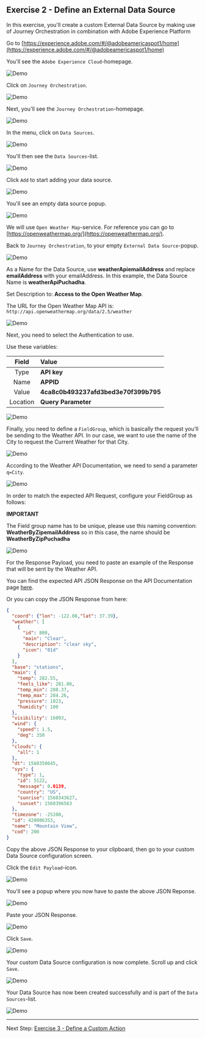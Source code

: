 ## Exercise 2 - Define an External Data Source

In this exercise, you'll create a custom External Data Source by making use of Journey Orchestration in combination with Adobe Experience Platform

Go to [https://experience.adobe.com/#/@adobeamericaspot1/home](https://experience.adobe.com/#/@adobeamericaspot1/home)

You'll see the ``Adobe Experience Cloud``-homepage.

![Demo](./images/aec.png)

Click on ``Journey Orchestration``.
 
![Demo](./images/aecjo.png)

Next, you'll see the ``Journey Orchestration``-homepage.

![Demo](./images/aecjoh.png)

In the menu, click on ``Data Sources``.

![Demo](./images/menudatasources.png)

You'll then see the ``Data Sources``-list.

![Demo](./images/dshome.png)

Click ``Add`` to start adding your data source.

![Demo](./images/add.png)

You'll see an empty data source popup.

![Demo](./images/emptyds.png)

We will use ``Open Weather Map``-service. For reference you can go to [https://openweathermap.org/](https://openweathermap.org/).

Back to ``Journey Orchestration``, to your empty ``External Data Source``-popup.
 
![Demo](./images/emptyds.png)

As a Name for the Data Source, use **weatherApiemailAddress** and replace **emailAddress** with your emailAddress. In this example, the Data Source Name is **weatherApiPuchadha**.

Set Description to: **Access to the Open Weather Map**.

The URL for the Open Weather Map API is: ``http://api.openweathermap.org/data/2.5/weather``

![Demo](./images/dsname.png)

Next, you need to select the Authentication to use. 

Use these variables:

| Field               | Value              |
|:-----------------------:| :-----------------------|
| Type            |**API key**            |
| Name           | **APPID**         |
| Value           | **4ca8c0b493237afd3bed3e70f399b795**         |
| Location           | **Query Parameter**         |

![Demo](./images/dsauth.png)

Finally, you need to define a ``FieldGroup``, which is basically the request you'll be sending to the Weather API. In our case, we want to use the name of the City to request the Current Weather for that City.

![Demo](./images/fg.png)

According to the Weather API Documentation, we need to send a parameter ``q=City``.

![Demo](./images/owmapi.png)

In order to match the expected API Request, configure your FieldGroup as follows:

**IMPORTANT** 

The Field group name has to be unique, please use this naming convention: **WeatherByZipemailAddress** so in this case, the name should be **WeatherByZipPuchadha**

![Demo](./images/fg1.png)

For the Response Payload, you need to paste an example of the Response that will be sent by the Weather API.

You can find the expected API JSON Response on the API Documentation page [here](https://openweathermap.org/current#zip).


Or you can copy the JSON Response from here:

```json
{
  "coord": {"lon": -122.08,"lat": 37.39},
  "weather": [
    {
      "id": 800,
      "main": "Clear",
      "description": "clear sky",
      "icon": "01d"
    }
  ],
  "base": "stations",
  "main": {
    "temp": 282.55,
    "feels_like": 281.86,
    "temp_min": 280.37,
    "temp_max": 284.26,
    "pressure": 1023,
    "humidity": 100
  },
  "visibility": 16093,
  "wind": {
    "speed": 1.5,
    "deg": 350
  },
  "clouds": {
    "all": 1
  },
  "dt": 1560350645,
  "sys": {
    "type": 1,
    "id": 5122,
    "message": 0.0139,
    "country": "US",
    "sunrise": 1560343627,
    "sunset": 1560396563
  },
  "timezone": -25200,
  "id": 420006353,
  "name": "Mountain View",
  "cod": 200
}
```

Copy the above JSON Response to your clipboard, then go to your custom Data Source configuration screen.

Click the ``Edit Payload``-icon.

![Demo](./images/owmapi2.png)

You'll see a popup where you now have to paste the above JSON Reponse.

![Demo](./images/owmapi3.png)

Paste your JSON Response.

![Demo](./images/owmapi4.png)

Click ``Save``.

![Demo](./images/dssave.png)

Your custom Data Source configuration is now complete. Scroll up and click ``Save``.

![Demo](./images/dssave2.png)

Your Data Source has now been created successfully and is part of the ``Data Sources``-list.

![Demo](./images/dslist.png)

---

Next Step: [Exercise 3 - Define a Custom Action](./Exercise3-Action.md)

